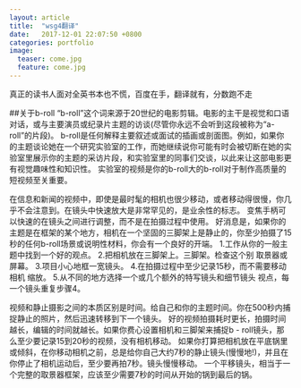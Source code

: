 ```yaml
---
layout: article
title:  "wsg4翻译"
date:   2017-12-01 22:07:50 +0800
categories: portfolio
image:
  teaser: come.jpg
  feature: come.jpg
---
```

真正的读书人面对全英书本也不慌，百度在手，翻译就有，分数跑不走

##关于b-roll
“b-roll”这个词来源于20世纪的电影剪辑。电影的主干是视觉和口语对话，或与主要演员或纪录片主题的访谈(尽管你永远不会听到这段被称为“a-roll”的片段)。
b-roll是任何解释主要叙述或面试的插画或剖面图。例如，如果你的主题谈论她在一个研究实验室的工作，而她继续说你可能有时会被切断在她的实验室里展示你的主题的采访片段，和实验室里的同事们交谈，以此来让这部电影更有视觉趣味性和知识性。
实验室的视频是你的b-roll大的b-roll对于制作高质量的短视频至关重要。

在信息和新闻的视频中，即使是最时髦的相机也很少移动，或者移动得很慢，你几乎不会注意到。在镜头中快速放大是非常罕见的，是业余性的标志。
变焦手柄可以快速的在镜头之间进行调整，而不是在拍摄过程中使用。
好消息是，如果你的主题是在框架的某个地方，相机在一个坚固的三脚架上是静止的，你至少拍摄了15秒的任何b-roll场景或说明性材料，你会有一个良好的开端。
1.工作从你的一般主题中找到一个好的观点。 2.把相机放在三脚架上。三脚架。检查这个别 取景器或屏幕。 3.项目小心地框一宽镜头。
4.在拍摄过程中至少记录15秒，而不需要移动相机 缩放。 5.从不同的地方选择一个或几个额外的特写镜头和细节镜头 视点，每一个镜头重复步骤4。

视频和静止摄影之间的本质区别是时间。给自己和你的主题时间。你在500秒内捕捉静止的照片，然后迅速转移到下一个镜头。
好的视频拍摄耗时更长，拍摄时间越长，编辑的时间就越长。如果你费心设置相机和三脚架来捕捉b - roll镜头，那么至少要记录15到20秒的视频，没有相机移动。
如果你打算把相机放在平底锅里或倾斜，在你移动相机之前，总是给你自己大约7秒的静止镜头(慢慢地!)，并且在你停止了相机运动后，至少要再拍7秒。镜头慢慢移动。
一个平移镜头，相当于一个完整的取景器框架，应该至少需要7秒的时间从开始的锅到最后的锅。